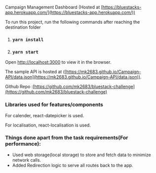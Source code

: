 Campaign Management Dashboard (Hosted at [https://bluestacks-app.herokuapp.com/](https://bluestacks-app.herokuapp.com/))

To run this project, run the following commands after reaching the destination folder

1. ### `yarn install`

2. ### `yarn start`

Open [http://localhost:3000](http://localhost:3000) to view it in the browser.

The sample API is hosted at ([https://mk2683.github.io/Campaign-API/data.json](https://mk2683.github.io/Campaign-API/data.json)).

Github Repo :[https://github.com/mk2683/bluestack-challenge](https://github.com/mk2683/bluestack-challenge) 

### Libraries used for features/components
For calender, react-datepicker is used.

For localisation, react-localisation is used.


### Things done apart from the task requirements(For performance):
-  Used web storage(local storage) to store and fetch data to minimize network calls.
-  Added Redirection logic to serve all routes back to the app.
